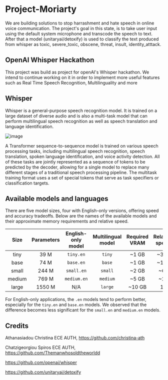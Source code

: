 # Project-Moriarty
We are building solutions to stop harrashment and hate speech in online voice communication. The project's goal in this state, is to take user input using the default system microphone and transcode the speech to text. After that a model (unitaryai/detoxify) is used to classify the text produced from whisper as toxic, severe_toxic, obscene, threat, insult, identity_atttack.
## OpenAI Whisper Hackathon

This project was build as project for openAI's Whisper hackathon. We intend to continue working on it in order to implement more useful features such as Real Time Speech Recognition, Multilinguality and more

## Whisper 

Whisper is a general-purpose speech recognition model. It is trained on a large dataset of diverse audio and is also a multi-task model that can perform multilingual speech recognition as well as speech translation and language identification.

![image](https://user-images.githubusercontent.com/79098250/196047216-c2974db6-b355-4cd1-b27a-551e3bca8b40.png)

A Transformer sequence-to-sequence model is trained on various speech processing tasks, including multilingual speech recognition, speech translation, spoken language identification, and voice activity detection. All of these tasks are jointly represented as a sequence of tokens to be predicted by the decoder, allowing for a single model to replace many different stages of a traditional speech processing pipeline. The multitask training format uses a set of special tokens that serve as task specifiers or classification targets.


## Available models and languages

There are five model sizes, four with English-only versions, offering speed and accuracy tradeoffs. Below are the names of the available models and their approximate memory requirements and relative speed. 


|  Size  | Parameters | English-only model | Multilingual model | Required VRAM | Relative speed |
|:------:|:----------:|:------------------:|:------------------:|:-------------:|:--------------:|
|  tiny  |    39 M    |     `tiny.en`      |       `tiny`       |     ~1 GB     |      ~32x      |
|  base  |    74 M    |     `base.en`      |       `base`       |     ~1 GB     |      ~16x      |
| small  |   244 M    |     `small.en`     |      `small`       |     ~2 GB     |      ~6x       |
| medium |   769 M    |    `medium.en`     |      `medium`      |     ~5 GB     |      ~2x       |
| large  |   1550 M   |        N/A         |      `large`       |    ~10 GB     |       1x       |

For English-only applications, the `.en` models tend to perform better, especially for the `tiny.en` and `base.en` models. We observed that the difference becomes less significant for the `small.en` and `medium.en` models. 
## Credits
Athanasiadou Christina ECE AUTH, https://github.com/christina-ath

Chatzigeorgiou Spiros ECE AUTH, https://github.com/Themanwhosoldtheworldd 

https://github.com/openai/whisper

https://github.com/unitaryai/detoxify







